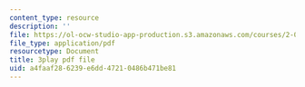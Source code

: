 ```yaml
---
content_type: resource
description: ''
file: https://ol-ocw-studio-app-production.s3.amazonaws.com/courses/2-003sc-engineering-dynamics-fall-2011/a4faaf286239e6dd47210486b471be81_GUvoVvXwoOQ.pdf
file_type: application/pdf
resourcetype: Document
title: 3play pdf file
uid: a4faaf28-6239-e6dd-4721-0486b471be81
---
```

